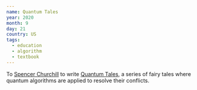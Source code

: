 ```yaml
---
name: Quantum Tales
year: 2020
month: 9
day: 21
country: US
tags:
  - education
  - algorithm
  - textbook
---
```

To [Spencer Churchill](https://github.com/splch) to write [Quantum Tales](https://quantumtales.org/), a series of fairy tales where quantum algorithms are applied to resolve their conflicts.
